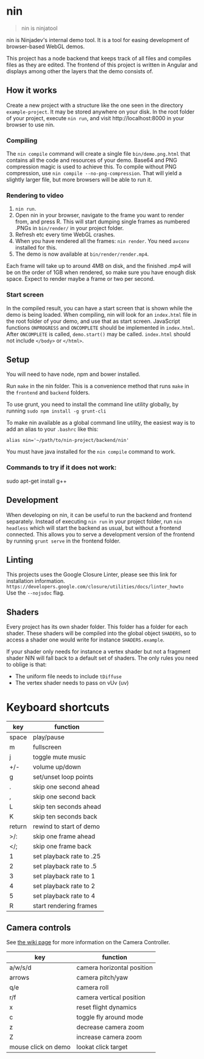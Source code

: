 # nin

> nin is ninjatool

nin is Ninjadev's internal demo tool. It is a tool for easing development of browser-based WebGL demos.

This project has a node backend that keeps track of all files and compiles files as they are edited.
The frontend of this project is written in Angular and displays among other the layers that the demo consists of.

## How it works
Create a new project with a structure like the one seen in the directory `example-project`.
It may be stored anywhere on your disk.
In the root folder of your project, execute `nin run`, and visit http://localhost:8000 in your browser to use nin.

### Compiling
The `nin compile` command will create a single file `bin/demo.png.html` that contains all the code and resources of your demo. Base64 and PNG compression magic is used to achieve this. To compile without PNG compression, use `nin compile --no-png-compression`. That will yield a slightly larger file, but more browsers will be able to run it.

### Rendering to video
1. `nin run`.
1. Open nin in your browser, navigate to the frame you want to render from, and press R. This will start dumping single frames as numbered .PNGs in `bin/render/`  in your project folder.
1. Refresh etc every time WebGL crashes.
1. When you have rendered all the frames: `nin render`. You need `avconv` installed for this.
1. The demo is now available at `bin/render/render.mp4`.

Each frame will take up to around 4MB on disk, and the finished .mp4 will be on the order of 1GB when rendered, so make sure you have enough disk space.
Expect to render maybe a frame or two per second.

### Start screen
In the compiled result, you can have a start screen that is shown while the demo is being loaded. When compiling, nin will look for an `index.html` file in the root folder of your demo, and use that as start screen. JavaScript functions `ONPROGRESS` and `ONCOMPLETE` should be implemented in `index.html`. After `ONCOMPLETE` is called, `demo.start()` may be called. `index.html` should not include `</body>` or `</html>`.

## Setup

You will need to have node, npm and bower installed.

Run `make` in the nin folder. This is a convenience method that runs `make` in the `frontend` and `backend` folders.

To use grunt, you need to install the command line utility globally, by running `sudo npm install -g grunt-cli`

To make nin available as a global command line utility, the easiest way is to add an alias to your `.bashrc` like this:

```
alias nin='~/path/to/nin-project/backend/nin'
```

You must have java installed for the `nin compile` command to work.

### Commands to try if it does not work:

sudo apt-get install g++

## Development

When developing on nin, it can be useful to run the backend and frontend separately.
Instead of executing `nin run` in your project folder, run `nin headless` which will start the backend as usual, but without a frontend connected.
This allows you to serve a development version of the frontend by running `grunt serve` in the frontend folder.

## Linting
This projects uses the Google Closure Linter, please see this link for installation information.
`https://developers.google.com/closure/utilities/docs/linter_howto`  
Use the `--nojsdoc` flag.

## Shaders

Every project has its own shader folder.
This folder has a folder for each shader.
These shaders will be compiled into the global object `SHADERS`, so to access a shader one would write for instance `SHADERS.example`.

If your shader only needs for instance a vertex shader but not a fragment shader NIN will fall back to a default set of shaders.
The only rules you need to oblige is that:
- The uniform file needs to include `tDiffuse`
- The vertex shader needs to pass on vUv (uv)

# Keyboard shortcuts

| key        | function                 |
|------------|--------------------------|
| space      | play/pause               |
| m          | fullscreen               |
| j          | toggle mute music        |
| +/-        | volume up/down           |
| g          | set/unset loop points    |
| .          | skip one second ahead    |
| ,          | skip one second back     |
| L          | skip ten seconds ahead   |
| K          | skip ten seconds back    |
| return     | rewind to start of demo  |
| >/:        | skip one frame ahead     |
| </;        | skip one frame back      |
| 1          | set playback rate to .25 |
| 2          | set playback rate to .5  |
| 3          | set playback rate to 1   |
| 4          | set playback rate to 2   |
| 5          | set playback rate to 4   |
| R          | start rendering frames   |

## Camera controls
See [the wiki page](https://github.com/ninjadev/nin/wiki/Camera-Controller) for more information on the Camera Controller.

| key       | function                      |
|-----------|-------------------------------|
| a/w/s/d   | camera horizontal position    |
| arrows    | camera pitch/yaw              |
| q/e       | camera roll                   |
| r/f       | camera vertical position      |
| x         | reset flight dynamics         |
| c         | toggle fly around mode        |
| z         | decrease camera zoom          |
| Z         | increase camera zoom          |
| mouse click on demo | lookat click target |
